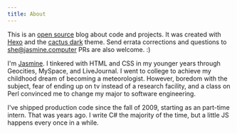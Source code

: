 ```yaml
---
title: About
---
```


This is an [open source](https://github.com/paladique/blog) blog about code and projects.
It was created with [Hexo](https://hexo.io/) and the [cactus dark](https://github.com/probberechts/cactus-dark) theme.
Send errata corrections and questions to she@jasmine.computer
PRs are also welcome. :)

I'm [Jasmine](http://jasminegreenaway.com). I tinkered with HTML and CSS in my younger years through Geocities, MySpace, and LiveJournal. I went to college to achieve my childhood dream of becoming a meteorologist. However, boredom with the subject, fear of ending up on tv instead of a research facility, and a class on Perl convinced me to change my major to software engineering.

I've shipped production code since the fall of 2009, starting as an part-time intern. That was [<span id="y"></span>](https://github.com/paladique/Blog/blob/master/themes/cactus-dark/source/js/main.js#L24) years ago.
I write C# the majority of the time, but a little JS happens every once in a while.  
